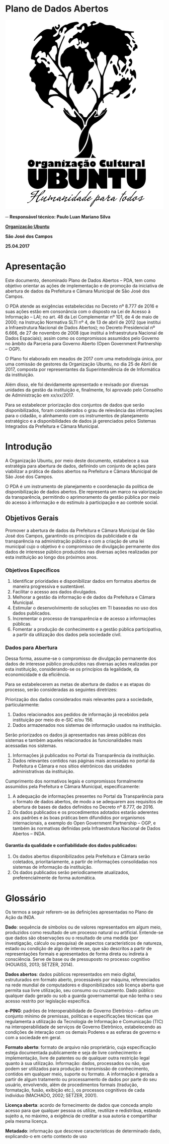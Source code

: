 # Plano de Dados Abertos
<p align="center"><a href="http://organizacaoubuntu.org"><img src="./images/image2.png" alt="Monitor Legislativo" height="600" /></a></p>

─
**Responsável técnico: Paulo Luan Mariano Silva**

**[Organização Ubuntu](http://organizacaoubuntu.org)**

**São José dos Campos**

**25.04.2017**

# Apresentação

Este documento, denominado Plano de Dados Abertos – PDA, tem como objetivo orientar as ações de implementação e de promoção da iniciativa de abertura de dados da Prefeitura e Câmara Municipal de São José dos Campos. 

O PDA atende as exigências estabelecidas no Decreto nº 8.777 de 2016 e suas ações estão em consonância com o disposto na Lei de Acesso à Informação – LAI; no art. 48 da Lei Complementar nº 101, de 4 de maio de 2000; na Instrução Normativa SLTI nº 4, de 13 de abril de 2012 (que institui a Infraestrutura Nacional de Dados Abertos); no Decreto Presidencial nº 6.666, de 27 de novembro de 2008 (que institui a Infraestrutura Nacional de Dados Espaciais); assim como os compromissos assumidos pelo Governo no âmbito da Parceria para Governo Aberto (Open Government Partnership – OGP).

O Plano foi elaborado em meados de 2017 com uma metodologia única, por uma comissão de gestores da Organização Ubuntu, no dia 25 de Abril de 2017, composta por representantes da Superintendência de de Informática da instituição. 

Além disso, ele foi devidamente apresentado e revisado por diversas unidades da gestão da instituição e, finalmente, foi aprovado pelo Conselho de Administração em xx/xx/2017. 

Para se estabelecer priorização dos conjuntos de dados que serão disponibilizados, foram considerados o grau de relevância das informações para o cidadão, o alinhamento com os instrumentos de planejamento estratégico e a disponibilidades de dados já gerenciados pelos Sistemas Integrados da Prefeitura e Câmara Municipal.

# Introdução

A Organização Ubuntu, por meio deste documento, estabelece a sua estratégia para abertura de dados, definindo um conjunto de ações para viabilizar a prática de dados abertos na Prefeitura e Câmara Municipal de São José dos Campos.

O PDA é um instrumento de planejamento e coordenação da política de disponibilização de dados abertos. Ele representa um marco na valorização da transparência, permitindo o aprimoramento da gestão pública por meio do acesso à informação e do estímulo à participação e ao controle social.

## Objetivos Gerais

Promover a abertura de dados da Prefeitura e Câmara Municipal de São José dos Campos, garantindo os princípios da publicidade e da transparência na administração pública e com a criação de uma lei municipal cujo o objetivo é o compromisso de divulgação permanente dos dados de interesse público produzidos nas diversas ações realizadas por esta instituição ao longo dos próximos anos.

### Objetivos Específicos

1. Identificar prioridades e disponibilizar dados em formatos abertos de maneira progressiva e sustentável.
2. Facilitar o acesso aos dados divulgados.
3. Melhorar a gestão da informação e de dados da Prefeitura e Câmara Municipal.
4. Estimular o desenvolvimento de soluções em TI baseadas no uso dos dados publicados.
5. Incrementar o processo de transparência e de acesso a informações públicas.
6. Fomentar a produção de conhecimento e a gestão pública participativa, a partir da utilização dos dados pela sociedade civil.

### Dados para Abertura

Dessa forma, assume-se o compromisso de divulgação permanente dos dados de interesse público produzidos nas diversas ações realizadas por esta instituição, considerando-se os princípios da legalidade, da economicidade e da eficiência. 

Para se estabelecerem as metas de abertura de dados e as etapas do processo, serão consideradas as seguintes diretrizes:       

Priorização dos dados considerados mais relevantes para a sociedade, particularmente:

1. Dados relacionados aos pedidos de informação já recebidos pela instituição por meio do e-SIC e/ou 156.
1. Dados armazenados nos sistemas de informação usados na instituição.

Serão priorizados os dados já apresentados nas áreas públicas dos sistemas e também aqueles relacionados às funcionalidades mais acessadas nos sistemas.       

1. Informações já publicados no Portal da Transparência da instituição.
1. Dados relevantes contidos nas páginas mais acessadas no portal da Prefeitura e Câmara e nos sítios eletrônicos das unidades administrativas da instituição.

Cumprimento dos normativos legais e compromissos formalmente assumidos pela Prefeitura e Câmara Municipal, especificamente:       

1. A adequação de informações presentes no Portal da Transparência para o formato de dados abertos, de modo a se adequarem aos requisitos de abertura de bases de dados definidos no Decreto nº 8.777, de 2016.       
2. Os dados publicados e os procedimentos adotados estarão aderentes aos padrões e às boas práticas bem difundidos por organismos internacionais, a exemplo do Open Government Partnership – OGP, e também às normativas definidas pela Infraestrutura Nacional de Dados Abertos – INDA. 

#### Garantia da qualidade e confiabilidade dos dados publicados:

1. Os dados abertos disponibilizados pela Prefeitura e Câmara serão coletados, prioritariamente,       a partir de informações consolidadas nos sistemas de informação da instituição.
2. Os dados publicados serão periodicamente atualizados, preferencialmente de forma automática.


# Glossário

Os termos a seguir referem-se às definições apresentadas no Plano de Ação da INDA.

**Dado**: sequência de símbolos ou de valores representados em algum meio, produzidos como resultado de um processo natural ou artificial. Entende-se que dados são observações ou o resultado de uma medida (por investigação, cálculo ou pesquisa) de aspectos característicos de natureza, estado ou condição de algo de interesse, que são descritos a partir de representações formais e apresentados de forma direta ou indireta à consciência. Serve de base ou de pressuposto no processo cognitivo (HOUAISS, 2013; SETZER, 2014).

**Dados abertos**: dados públicos representados em meio digital, estruturados em formato aberto, processáveis por máquina, referenciados na rede mundial de computadores e disponibilizados sob licença aberta que permita sua livre utilização, seu consumo ou cruzamento. Dado público: qualquer dado gerado ou sob a guarda governamental que não tenha o seu acesso restrito por legislação específica.

**e-PING**: padrões de Interoperabilidade de Governo Eletrônico – define um conjunto mínimo de premissas, políticas e especificações técnicas que regulamenta a utilização da Tecnologia de Informação e Comunicação (TIC) na interoperabilidade de serviços de Governo Eletrônico, estabelecendo as condições de interação com os demais Poderes e as esferas de governo e com a sociedade em geral.

**Formato aberto**: formato de arquivo não proprietário, cuja especificação esteja documentada publicamente e seja de livre conhecimento e implementação, livre de patentes ou de qualquer outra restrição legal quanto à sua utilização. Informação: dados, processados ou não, que podem ser utilizados para produção e transmissão de conhecimento, contidos em qualquer meio, suporte ou formato. A informação é gerada a partir de algum tratamento ou processamento de dados por parte do seu usuário, envolvendo, além de procedimentos formais (tradução, formatação, fusão, exibição etc.), os processos cognitivos de cada indivíduo (MACHADO, 2002; SETZER, 2001).

**Licença aberta**: acordo de fornecimento de dados que conceda amplo acesso para que qualquer pessoa os utilize, reutilize e redistribua, estando sujeito a, no máximo, a exigência de creditar a sua autoria e compartilhar pela mesma licença. 

**Metadado**: informação que descreve características de determinado dado, explicando-o em certo contexto de uso